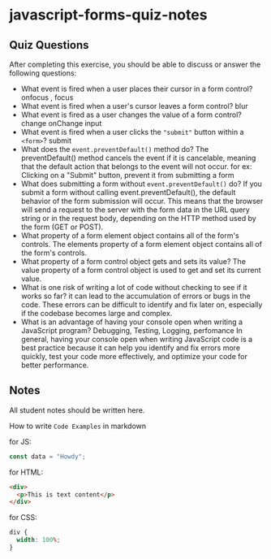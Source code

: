 # javascript-forms-quiz-notes

## Quiz Questions

After completing this exercise, you should be able to discuss or answer the following questions:

- What event is fired when a user places their cursor in a form control?
onfocus , focus
- What event is fired when a user's cursor leaves a form control?
blur
- What event is fired as a user changes the value of a form control?
change onChange input
- What event is fired when a user clicks the `"submit"` button within a `<form>`?
submit
- What does the `event.preventDefault()` method do?
The preventDefault() method cancels the event if it is cancelable, meaning that the default action that belongs to the event will not occur. for ex: Clicking on a "Submit" button, prevent it from submitting a form
- What does submitting a form without `event.preventDefault()` do?
If you submit a form without calling event.preventDefault(), the default behavior of the form submission will occur. This means that the browser will send a request to the server with the form data in the URL query string or in the request body, depending on the HTTP method used by the form (GET or POST).
- What property of a form element object contains all of the form's controls.
The elements property of a form element object contains all of the form's controls.
- What property of a form control object gets and sets its value?
The value property of a form control object is used to get and set its current value.
- What is one risk of writing a lot of code without checking to see if it works so far?
it can lead to the accumulation of errors or bugs in the code. These errors can be difficult to identify and fix later on, especially if the codebase becomes large and complex.
- What is an advantage of having your console open when writing a JavaScript program?
Debugging, Testing, Logging, perfomance
In general, having your console open when writing JavaScript code is a best practice because it can help you identify and fix errors more quickly, test your code more effectively, and optimize your code for better performance.
## Notes

All student notes should be written here.


How to write `Code Examples` in markdown

for JS:

```javascript
const data = "Howdy";
```

for HTML:

```html
<div>
  <p>This is text content</p>
</div>
```

for CSS:

```css
div {
  width: 100%;
}
```
